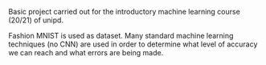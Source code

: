 Basic project carried out for the introductory machine learning course (20/21) of unipd.

Fashion MNIST is used as dataset. Many standard machine learning techniques (no CNN) are used in order to determine what level of accuracy we can reach and what errors are being made.

